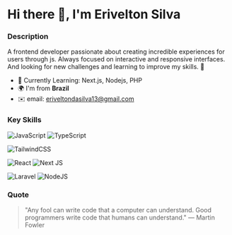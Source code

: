 # Hi there 👋, I'm Erivelton Silva

### Description

A frontend developer passionate about creating incredible experiences for users through js. Always focused on interactive and responsive interfaces. And looking for new challenges and learning to improve my skills. 🚀 

- 🌱 Currently Learning: Next.js, Nodejs, PHP
- 🌍 I'm from **Brazil**
- ✉️ email: eriveltondasilva13@gmail.com


### Key Skills
![JavaScript](https://img.shields.io/badge/javascript-%23323330.svg?style=for-the-badge&logo=javascript&logoColor=%23F7DF1E)
![TypeScript](https://img.shields.io/badge/typescript-%23007ACC.svg?style=for-the-badge&logo=typescript&logoColor=white)

![TailwindCSS](https://img.shields.io/badge/tailwindcss-%2338B2AC.svg?style=for-the-badge&logo=tailwind-css&logoColor=white)

![React](https://img.shields.io/badge/react-%2320232a.svg?style=for-the-badge&logo=react&logoColor=%2361DAFB)
![Next JS](https://img.shields.io/badge/Next-black?style=for-the-badge&logo=next.js&logoColor=white)

![Laravel](https://img.shields.io/badge/laravel-%23FF2D20.svg?style=for-the-badge&logo=laravel&logoColor=white)
![NodeJS](https://img.shields.io/badge/node.js-6DA55F?style=for-the-badge&logo=node.js&logoColor=white)


### Quote

> "Any fool can write code that a computer can understand. Good programmers write code that humans can understand."
> ― Martin Fowler
